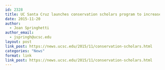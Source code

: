 ```yaml
---
id: 2328
title: UC Santa Cruz launches conservation scholars program to increase diversity
date: 2015-11-20
author:
  - Joan Springhetti
author_email:
  - jspringh@ucsc.edu
layout: post
link_post: https://news.ucsc.edu/2015/11/conservation-scholars.html
categories: "News"
format: link
link_post: https://news.ucsc.edu/2015/11/conservation-scholars.html
---
```

